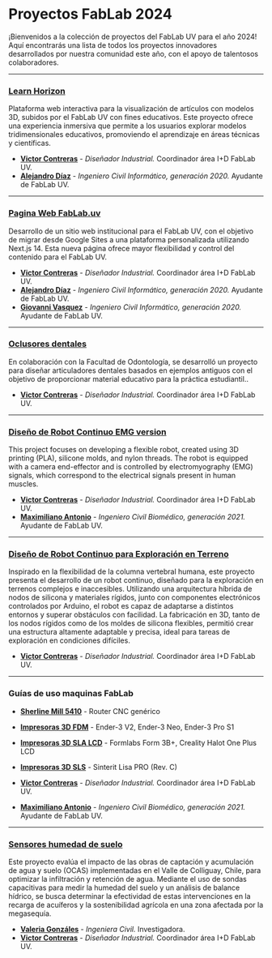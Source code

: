 
# Proyectos FabLab 2024

¡Bienvenidos a la colección de proyectos del FabLab UV para el año 2024! Aquí encontrarás una lista de todos los proyectos innovadores desarrollados por nuestra comunidad este año, con el apoyo de talentosos colaboradores.

---

### [Learn Horizon](https://github.com/FabLab-Projects/LearnHorizon)
Plataforma web interactiva para la visualización de artículos con modelos 3D, subidos por el FabLab UV con fines educativos. Este proyecto ofrece una experiencia inmersiva que permite a los usuarios explorar modelos tridimensionales educativos, promoviendo el aprendizaje en áreas técnicas y científicas.

* **[Victor Contreras](https://github.com/v3c70rCR)** - *Diseñador Industrial.* Coordinador área I+D FabLab UV.
* **[Alejandro Díaz](https://github.com/IxyzDev)** - *Ingeniero Civil Informático, generación 2020.* Ayudante de FabLab UV.

---

### [Pagina Web FabLab.uv](https://github.com/fablab-UV/fablab-WEB)
Desarrollo de un sitio web institucional para el FabLab UV, con el objetivo de migrar desde Google Sites a una plataforma personalizada utilizando Next.js 14. Esta nueva página ofrece mayor flexibilidad y control del contenido para el FabLab UV.

* **[Victor Contreras](https://github.com/v3c70rCR)** - *Diseñador Industrial.* Coordinador área I+D FabLab UV.
* **[Alejandro Díaz](https://github.com/IxyzDev)** - *Ingeniero Civil Informático, generación 2020.* Ayudante de FabLab UV.
* **[Giovanni Vasquez](https://github.com/Giovvnni)** - *Ingeniero Civil Informático, generación 2020.* Ayudante de FabLab UV.

---

### [Oclusores dentales ](https://github.com/v3c70rCR/dental-articulator)
En colaboración con la Facultad de Odontología, se desarrolló un proyecto para diseñar articuladores dentales basados ​​en ejemplos antiguos con el objetivo de proporcionar material educativo para la práctica estudiantil..

* **[Victor Contreras](https://github.com/v3c70rCR)** - *Diseñador Industrial.* Coordinador área I+D FabLab UV.
 
---

### [Diseño de Robot Continuo EMG version](https://github.com/FabLab-Projects/ProyectoRobotContinuo3)
This project focuses on developing a flexible robot, created using 3D printing (PLA), silicone molds, and nylon threads. The robot is equipped with a camera end-effector and is controlled by electromyography (EMG) signals, which correspond to the electrical signals present in human muscles.

* **[Victor Contreras](https://github.com/v3c70rCR)** - *Diseñador Industrial.* Coordinador área I+D FabLab UV.
* **[Maximiliano Antonio](https://github.com/MaximilianoAntonio)** - *Ingeniero Civil Biomédico, generación 2021.* Ayudante de FabLab UV.

---

### [Diseño de Robot Continuo para Exploración en Terreno](https://github.com/Erj5/Continuum-Robot)
Inspirado en la flexibilidad de la columna vertebral humana, este proyecto presenta el desarrollo de un robot continuo, diseñado para la exploración en terrenos complejos e inaccesibles. Utilizando una arquitectura híbrida de nodos de silicona y materiales rígidos, junto con componentes electrónicos controlados por Arduino, el robot es capaz de adaptarse a distintos entornos y superar obstáculos con facilidad. La fabricación en 3D, tanto de los nodos rígidos como de los moldes de silicona flexibles, permitió crear una estructura altamente adaptable y precisa, ideal para tareas de exploración en condiciones difíciles.

* **[Victor Contreras](https://github.com/v3c70rCR)** - *Diseñador Industrial.* Coordinador área I+D FabLab UV.

---

### Guías de uso maquinas FabLab
* **[Sherline Mill 5410](https://github.com/FabLab-Projects/Guia-de-Uso-Sherline-Mill-5410)** - Router CNC genérico
* **[Impresoras 3D FDM](https://github.com/FabLab-Projects/Guia-de-Uso-Impresoras-FDM)** - Ender-3 V2, Ender-3 Neo, Ender-3 Pro S1
* **[Impresoras 3D SLA LCD](https://github.com/FabLab-Projects/Guia-de-Uso-Impresoras-SLA-LCD)** - Formlabs Form 3B+, Creality Halot One Plus LCD
* **[Impresoras 3D SLS](https://github.com/FabLab-Projects/Guia-de-Uso-Impresoras-SLS)** - Sinterit Lisa PRO (Rev. C)


* **[Victor Contreras](https://github.com/v3c70rCR)** - *Diseñador Industrial.* Coordinador área I+D FabLab UV.
* **[Maximiliano Antonio](https://github.com/MaximilianoAntonio)** - *Ingeniero Civil Biomédico, generación 2021.* Ayudante de FabLab UV.


---

### [Sensores humedad de suelo](https://github.com/v3c70rCR/Sensores-humedad-de-suelo)
Este proyecto evalúa el impacto de las obras de captación y acumulación de agua y suelo (OCAS) implementadas en el Valle de Colliguay, Chile, para optimizar la infiltración y retención de agua. Mediante el uso de sondas capacitivas para medir la humedad del suelo y un análisis de balance hídrico, se busca determinar la efectividad de estas intervenciones en la recarga de acuíferos y la sostenibilidad agrícola en una zona afectada por la megasequía.

* **[Valeria Gonzáles]()** - *Ingeniera Civil.* Investigadora.
* **[Victor Contreras](https://github.com/v3c70rCR)** - *Diseñador Industrial.* Coordinador área I+D FabLab UV.


